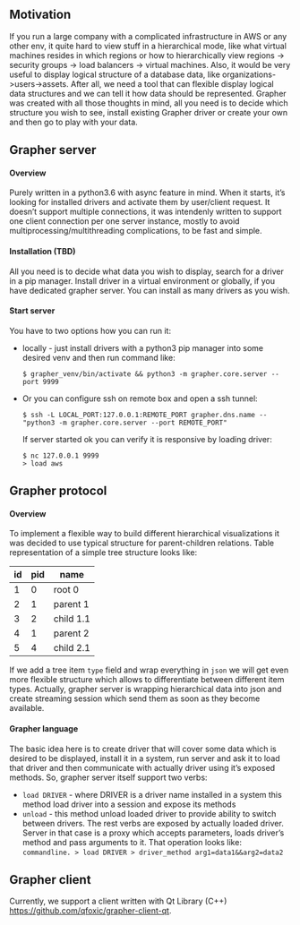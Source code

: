 ## Motivation
If you run a large company with a complicated infrastructure in AWS or
any other env, it quite hard to view stuff in a hierarchical mode,
like what virtual machines resides in which regions or how to hierarchically 
view regions -> security groups -> load balancers -> virtual machines.
Also, it would be very useful to display logical structure of a database data,
like organizations->users->assets.
After all, we need a tool that can flexible display logical data structures
and we can tell it how data should be represented. Grapher was created with 
all those thoughts in mind, all you need is to decide which structure you 
wish to see, install existing Grapher driver or create your own and then go 
to play with your data.

## Grapher server
#### Overview
Purely written in a python3.6 with async feature in mind. When it starts,
it’s looking for installed drivers and activate them by user/client request.
It doesn’t support multiple connections, it was intendenly written to 
support one client connection per one server instance, mostly to avoid 
multiprocessing/multithreading complications, to be fast and simple.

#### Installation (TBD)
All you need is to decide what data you wish to display, search for a driver
in a pip manager. Install driver in a virtual environment or globally,
if you have dedicated grapher server. You can install as many drivers as
you wish.

#### Start server
You have to two options how you can run it:
* locally - just install drivers with a python3 pip manager into some desired venv and then run command like:
  ```commandline.
  $ grapher_venv/bin/activate && python3 -m grapher.core.server --port 9999
  ```
* Or you can configure ssh on remote box and open a ssh tunnel:
  ```commandline.
  $ ssh -L LOCAL_PORT:127.0.0.1:REMOTE_PORT grapher.dns.name -- "python3 -m grapher.core.server --port REMOTE_PORT"
  ```
  If server started ok you can verify it is responsive by loading driver:
  ```commandline.
  $ nc 127.0.0.1 9999
  > load aws
  ```

## Grapher protocol
#### Overview
To implement a flexible way to build different hierarchical visualizations it was decided to use typical structure for parent-children relations.
Table representation of a simple tree structure looks like:

| id | pid | name      |
|----|-----|-----------|
| 1  | 0   | root 0    |
| 2  | 1   | parent 1  |
| 3  | 2   | child 1.1 |
| 4  | 1   | parent 2  |
| 5  | 4   | child 2.1 |


If we add a tree item `type` field and wrap everything in `json` we will get even more flexible structure which allows to differentiate between different item types.
Actually, grapher server is wrapping hierarchical data into json and create streaming session which send them as soon as they become available.

#### Grapher language
The basic idea here is to create driver that will cover some data which
is desired to be displayed, install it in a system, run server and ask it
to load that driver and then communicate with actually driver using it’s
exposed methods. So, grapher server itself support two verbs:

* `load DRIVER` - where DRIVER is a driver name installed in a system
                  this method load driver into a session and expose its
                  methods
* `unload` - this method unload loaded driver to provide ability to switch 
             between drivers. The rest verbs are exposed by actually loaded
             driver. Server in that case is a proxy which accepts parameters,
             loads driver’s method and pass arguments to it.
             That operation looks like:
             ```commandline.
             > load DRIVER
             > driver_method arg1=data1&&arg2=data2             
             ```

## Grapher client
Currently, we support a client written with Qt Library (C++) https://github.com/qfoxic/grapher-client-qt.
